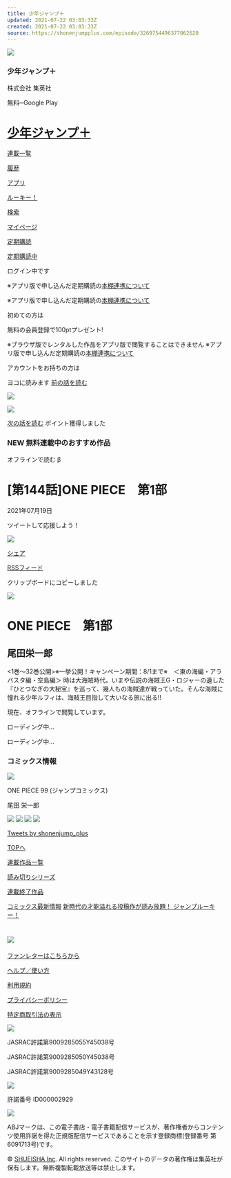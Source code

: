 ```yaml
---
title: 少年ジャンプ＋
updated: 2021-07-22 03:03:33Z
created: 2021-07-22 03:03:33Z
source: https://shonenjumpplus.com/episode/3269754496377062620
---
```


 ![](https://cdn-ak.shonenjumpplus.com/images/android-icon-144.png?1626848427)

### 少年ジャンプ＋

株式会社 集英社

無料─Google Play

# [少年ジャンプ＋](https://shonenjumpplus.com/)

[連載一覧](https://shonenjumpplus.com/series)

 [履歴](https://shonenjumpplus.com/history)

[アプリ](https://shonenjumpplus.com/app)

[ルーキー！](https://rookie.shonenjump.com)

[検索](https://shonenjumpplus.com/search)

 [マイページ](https://shonenjumpplus.com/my)

 [定期購読](https://shonenjumpplus.com/subscription)

 [定期購読中](https://shonenjumpplus.com/my/bookshelf)

ログイン中です

※アプリ版で申し込んだ定期購読の[本棚連携について](https://shonenjumpplus.com/article/information_0206)

※アプリ版で申し込んだ定期購読の[本棚連携について](https://shonenjumpplus.com/article/information_0206)

初めての方は

無料の会員登録で100ptプレゼント!

※ブラウザ版でレンタルした作品をアプリ版で閲覧することはできません
※アプリ版で申し込んだ定期購読の[本棚連携について](https://shonenjumpplus.com/article/information_0206)

アカウントをお持ちの方は

ヨコに読みます
[前の話を読む](https://shonenjumpplus.com/episode/3269754496377056353)

[![](https://cdn-ak-img.shonenjumpplus.com/public/link-slot-series/3269754496402571249-c995c8136c7e2bfeac01b98d7c35849e?1626435458)](http://jumpbookstore.com/item_list.html?keyword=ONE+PIECE)

[![](https://cdn-ak-img.shonenjumpplus.com/public/link-slot-series/3269754496402572590-e1739009a9a783531dd200e666e10e5f?1626435476)](https://shonenjumpplus.com/app)

[次の話を読む](https://shonenjumpplus.com/episode/3269754496377056403)
ポイント獲得しました

### **NEW** 無料連載中のおすすめ作品

オフラインで読む β

# [第144話]ONE PIECE　第1部

2021年07月19日

ツイートして応援しよう！

 [![](https://b.st-hatena.com/images/entry-button/button-only@2x.png)](http://b.hatena.ne.jp/entry/)

[シェア](https://www.facebook.com/sharer/sharer.php?u&src=sdkpreparse)

 [RSSフィード](https://shonenjumpplus.com/rss/series/3269754496377048690)

クリップボードにコピーしました

 ![](https://cdn-scissors.gigaviewer.com/image/scale/443c78396e5b2b7061e9915fe9f90663b59219c8/enlarge=0;height=484;no_unsharpmask=1;quality=90;version=1;width=484/https%3A%2F%2Fcdn-ak-img.shonenjumpplus.com%2Fpublic%2Fseries-thumbnail%2F3269754496377048690-3fea98cf90197cac45e49ac2d6fc6d2a%3F1626909129)

# ONE PIECE　第1部

## 尾田栄一郎

<1巻〜32巻公開>※一挙公開！キャンペーン期間：8/1まで※　＜東の海編・アラバスタ編・空島編＞ 時は大海賊時代。いまや伝説の海賊王G・ロジャーの遺した『ひとつなぎの大秘宝』を巡って、幾人もの海賊達が戦っていた。そんな海賊に憧れる少年ルフィは、海賊王目指して大いなる旅に出る!!

現在、オフラインで閲覧しています。

ローディング中…

ローディング中…

### コミックス情報

 [![](https://cdn-scissors.gigaviewer.com/image/scale/8cf6edce8fef7efc485ddf9c717ab8e4895149cf/enlarge=0;height=316;no_unsharpmask=1;quality=90;version=1;width=200/https%3A%2F%2Fm.media-amazon.com%2Fimages%2FI%2F61HqNOuT2aS._SL160_.jpg)](http://jumpbookstore.com/item_list.html?keyword=ONE+PIECE)

ONE PIECE 99 (ジャンプコミックス)

尾田 栄一郎

 [![](https://cdn-ak.shonenjumpplus.com/images/bookstore/jbookstore.jpg?1626848427)](http://jumpbookstore.com/item_list.html?keyword=ONE+PIECE)  [![](https://cdn-ak.shonenjumpplus.com/images/bookstore/amazon.jpg?1626848427)](https://amzn.to/3gX4Ixh)  [![](https://cdn-ak.shonenjumpplus.com/images/bookstore/ebookjapan.jpg?1626848427)](https://ebookjapan.yahoo.co.jp/books/132082/)  [![](https://cdn-ak.shonenjumpplus.com/images/bookstore/margaretbookstore.jpg?1626848427)](https://ribomaga.com/item_list.html?keyword=ONE+PIECE)

[Tweets by shonenjump_plus](https://twitter.com/shonenjump_plus)

[TOPへ](https://shonenjumpplus.com/)

[連載作品一覧](https://shonenjumpplus.com/series)

[読み切りシリーズ](https://shonenjumpplus.com/series/oneshot)

[連載終了作品](https://shonenjumpplus.com/series/finished)

[コミックス最新情報](https://www.shonenjump.com/p/sp/comics/)
 [新時代の才能溢れる投稿作が読み放題！ ジャンプルーキー！](http://rookie.shonenjump.com)

# [![](https://cdn-ak.shonenjumpplus.com/images/jumpplus_white.png?1626848427)](https://shonenjumpplus.com/)

[ファンレターはこちらから](http://jumpbookstore.com/apply.html?id=APPLY1)

[ヘルプ／使い方](https://shonenjumpplus.com/article/help)

[利用規約](https://shonenjumpplus.com/article/terms_of_service)

[プライバシーポリシー](https://www2.shueisha.co.jp/privacy/privacy.html)

[特定商取引法の表示](https://shonenjumpplus.com/article/sct)

![](https://cdn-ak.shonenjumpplus.com/images/jasrac.jpg?1626848427)

JASRAC許諾第9009285055Y45038号

JASRAC許諾第9009285050Y45038号

JASRAC許諾第9009285049Y43128号

![](https://cdn-ak.shonenjumpplus.com/images/nex-tone.png?1626848427)

許諾番号 ID000002929

![](https://cdn-ak.shonenjumpplus.com/images/abj-jumpplus.svg?1626848427)

ABJマークは、この電子書店・電子書籍配信サービスが、著作権者からコンテンツ使用許諾を得た正規版配信サービスであることを示す登録商標(登録番号 第6091713号)です。

© [SHUEISHA Inc](http://www.shueisha.co.jp). All rights reserved. このサイトのデータの著作権は集英社が保有します。無断複製転載放送等は禁止します。